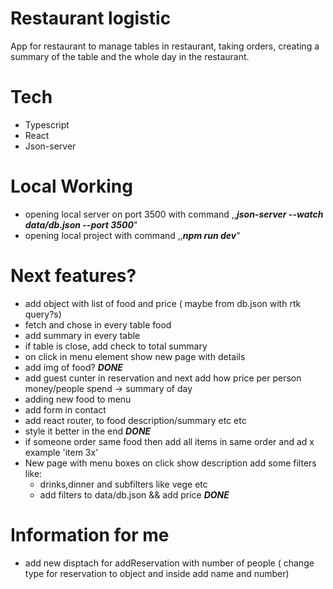 # Restaurant logistic

App for restaurant to manage tables in restaurant, taking orders, creating a summary of the table and the whole day in
the restaurant.

# Tech

- Typescript
- React
- Json-server

# Local Working

- opening local server on port 3500 with command ,,**_json-server --watch data/db.json --port 3500_**"
- opening local project with command ,,_**npm run dev**_"

# Next features?

- add object with list of food and price ( maybe from db.json with rtk query?s)
- fetch and chose in every table food
- add summary in every table
- if table is close, add check to total summary
- on click in menu element show new page with details
- add img of food? **_<strong>DONE</strong>_**
- add guest cunter in reservation and next add how price per person money/people spend -> summary of day
- adding new food to menu
- add form in contact
- add react router, to food description/summary etc etc
- style it better in the end **_<strong>DONE</strong>_**
- if someone order same food then add all items in same order and ad x example 'item 3x'
- New page with menu boxes on click show description add some filters like:
    - drinks,dinner and subfilters like vege etc
    - add filters to data/db.json && add price  **_<strong>DONE</strong>_**

# Information for me

- add new disptach for addReservation with number of people ( change type for reservation to object and inside add name
  and number)




